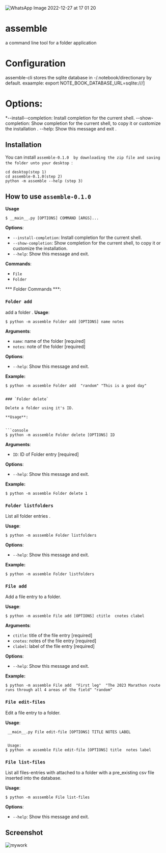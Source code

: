 ![WhatsApp Image 2022-12-27 at 17 01 20](https://user-images.githubusercontent.com/116971272/209692029-de0aad6d-b3e7-4df1-a728-5da726c35752.jpg)
# assemble
a command line tool for a folder application

# Configuration
assemble-cli stores the sqlite database in -/.notebook/directionary by default.
exaample:
export NOTE_BOOK_DATABASE_URL=sqlite:///]

# Options:
*--install--completion: Install completion for the current shell.
--show-completion: Show completion for the current shell, to copy it or customize the installation .
--help: Show this message and exit .

## Installation

You can install `assemble-0.1.0  by downloading the zip file and saving the folder unto your desktop `:

```console
cd desktop(step 1)
cd assemble-0.1.0(step 2)
python -m assemble --help (step 3)
```

## How to use `assemble-0.1.0`

**Usage**

```console
$ __main__.py [OPTIONS] COMMAND [ARGS]...
```

**Options**:

* `--install-completion`: Install completion for the current shell.
* `--show-completion`: Show completion for the current shell, to copy it or customize the installation.
* `--help`: Show this message and exit.

**Commands**:

* `File`
* `Folder`


*** Folder Commands ***:
### `Folder add`

add a folder .
**Usage**:

```console
$ python -m assemble Folder add [OPTIONS] name notes
```

**Arguments**:

* `name`: name of the folder  [required]
* `notes`: note of the folder  [required]

**Options**:
* `--help`: Show this message and exit.

**Example:**

```console
$ python -m assemble Folder add  "random" "This is a good day"


### `Folder delete`

Delete a folder using it's ID.

**Usage**:


```console
$ python -m asssemble Folder delete [OPTIONS] ID
```

**Arguments**:

* `ID`: ID of Folder entry  [required]

**Options**:

* `--help`: Show this message and exit.

**Example:**

```console
$ python -m assemble Folder delete 1
```


### `Folder listfolders`

List all folder entries .

**Usage**:


```console
$ python -m asssemble Folder listfolders 
```

**Options**:

* `--help`: Show this message and exit.

**Example:**

```console
$ python -m assemble Folder listfolders
```


### `File add`

Add a file entry to a folder.

**Usage**:

```console
$ python -m assemble File add [OPTIONS] ctitle  cnotes clabel
```

**Arguments**:

* `ctitle`: title of the file entry  [required]
* `cnotes`: notes of the file entry  [required]
* `clabel`: label of the file entry  [required]

**Options**:
* `--help`: Show this message and exit.

**Example:**

```console
$ python -m assemble File add  "First leg"  "The 2023 Marathon route runs through all 4 areas of the field" "random"
```


### `File edit-files`

Edit a file entry to a folder.

**Usage**:

```console
 __main__.py File edit-file [OPTIONS] TITLE NOTES LABEL
 
 
 Usage:
$ python -m assemble File edit-file [OPTIONS] title  notes label
```

### `File list-files`

List all files-entries with attached to a folder with a pre_existing csv file inserted into the database.

**Usage**:


```console
$ python -m asssemble File list-files 
```

**Options**:

* `--help`: Show this message and exit.



## Screenshot 

![mywork](https://user-images.githubusercontent.com/116971272/213660795-0044f390-b20b-436e-806f-c4936f758110.png)
